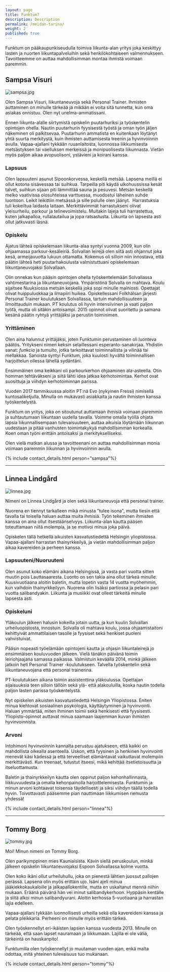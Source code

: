 ```yaml
---
layout: page
title: Funktum?
description: Description
permalink: /meidan-tarina/
weight: 2
published: true
---
```


Funktum on pääkaupunkiseudulla toimiva liikunta-alan yritys joka keskittyy lasten ja nuorten liikuntapalveluihin sekä henkilökohtaiseen valmennukseen. Tavoitteemme on auttaa mahdollisimman montaa ihmistä voimaan paremmin.

## Sampsa Visuri

![sampsa.jpg]({{site.baseurl}}/media/sampsa.jpg)

Olen Sampsa Visuri, liikuntaneuvoja sekä Personal Trainer. Ihmisten auttaminen on minulle tärkeää ja mikään ei voita sitä tunnetta, kun oma asiakas onnistuu. Olen nyt unelma-ammatissani.

Ennen liikunta-alalle siirtymistä opiskelin puutarhuriksi ja työskentelin opintojen ohella. Nautin puutarhurin fyysisestä työstä ja oman työn jäljen näkeminen oli palkitsevaa. Puutarhurin ammatista en kuitenkaan löytänyt yhtä suurta merkitystä, kuin ihmisten auttamisesta treenin ja hyvinvoinnin avulla. Vapaa-ajallani tykkään ruuanlaitosta, luonnossa liikkumisesta metsästyksen tai vaelluksen merkeissä ja monipuolisesta liikunnasta. Vietän myös paljon aikaa avopuolisoni, ystävieni ja koirani kanssa. 

### Lapsuus

Olen lapsuuteni asunut Sipoonkorvessa, keskellä metsää. Lapsena meillä ei ollut kotona sisävessaa tai suihkua. Tarpeilla piti käydä ulkohuussissa kesät talvet, suihkun sijaan piti lämmittää sauna ja pesuvesi. Metsän keskellä melko vaativissa olosuhteissa varttuessa, muodostui läheinen suhde luontoon. Leikit leikittiin metsässä ja sille polulle olen jäänyt. 
Harrastuksia tuli kokeiltua laidasta laitaan. Merkittävimmät harrastukseni olivat yleisurheilu, parkour ja telinevoimistelu. Muitakin lajeja tuli harrastettua, kuten jalkapalloa, rullalautailua ja jopa ratsastusta. Liikunta on lapsesta asti ollut jatkuvasti läsnä.  

### Opiskelu

Ajatus lähteä opiskelemaan liikunta-alaa syntyi vuonna 2009, kun olin ohjaamassa parkour-kesäleiriä. Solvallan leirejä olen siitä asti ohjannut joka kesä, armeijavuotta lukuun ottamatta. Kokemus oli silloin niin innostava, että päätin lähteä heti puutarhakoulusta valmistuttuani opiskelemaan liikuntaneuvojaksi Solvallaan.

Olin onnekas kun pääsin opintojen ohella työskentelemään Solvallassa vahtimestarina ja liikuntaneuvojana. Ympäristönä Solvalla on mahtava. Koulu sijaitsee Nuuksiossa metsän keskellä joka sopi minulle mainiosti. Opettajat olivat huippuluokkaa ja ilmapiiri huikea. Opiskellessani Folkhälsan järjesti Personal Trainer koulutuksen Solvallassa, tartuin mahdollisuuteen ja ilmoittauduin mukaan. PT koulutus oli hyvin intensiivinen ja vaati paljon työtä, mutta oli sitäkin antoisampi. 2015 opinnot olivat suoritettu ja samana kesänä päätin ryhtyä yrittäjäksi ja perustin toiminimen.

### Yrittäminen

Olen aina halunnut yrittäjäksi, joten Funktumin perustaminen oli luonteva päätös. Yritykseni nimen keksin selaillessani esperanto-sanakirjaa. Yhdistin sanat: _funkcia_ ja _tumulto_, jotka tarkoittavat toiminnallista ja vilinää tai mellakkaa. Sanoista syntyi Funktum, joka kuulosti hyvältä toiminnallisen harjoittelun ollessa lähellä sydäntäni.

Ensimmäinen oma keikkani oli parkourkerhon ohjaaminen ala-asteella. Otin homman tehtäväkseni ja siitä lähti idea jatkaa kerhotoimintaa. Kerhot ovat suosittuja ja viihdyn kerhotoiminnan parissa.

Vuoden 2017 tammikuussa aloitin PT:nä Evo (nykyinen Fressi) nimisellä kuntosaliketjulla. Minulla on mukavasti asiakkaita ja nautin ihmisten kanssa työskentelystä.

Funktum on yritys, joka on sitoutunut auttamaan ihmisiä voimaan paremmin ja suhtautumaan liikuntaan uudella tavalla. Voimme omalla työllä ohjata lapsia liikunnallisempaan tulevaisuuteen, auttaa aikuisia löytämään liikunnan uudestaan ja pitää vanhusten toimintakykyä mahdollisimman korkealla. Koen oman työni erittäin antoisaksi ja merkitykselliseksi.

Olen vielä matkan alussa ja tavoitteenani on auttaa mahdollisimman monia voimaan paremmin liikunnan ja hyvinvoinnin avulla. 

{% include contact_details.html person="sampsa"%}

---

## Linnea Lindgård

![linnea.jpg]({{site.baseurl}}/media/linnea.jpg)

Nimeni on Linnea Lindgård ja olen sekä liikuntaneuvoja että personal trainer.

Nuorena en tiennyt tarkalleen mikä minusta "tulee isona", mutta tiesin että tavalla tai toisella haluan auttaa muita ihmisiä. Työn tekeminen ihmisten kanssa on aina ollut itsestäänselvyys. Liikunta-alan kautta pääsen toteuttamaan niitä molempia, ja se motivoi minua joka päivä.

Opiskelen tällä hetkellä aikuisten kasvatustiedettä Helsingin yliopistossa. Vapaa-ajallani harrastan thainyrkkeilyä, ja vietän mahdollisimman paljon aikaa kavereiden ja perheen kanssa.

### Lapsuuteni/Nuoruuteni

Olen asunut koko elämäni aikana Helsingissä, ja vasta pari vuotta sitten muutin pois Lauttasaaresta. Luonto on sen takia aina ollut tärkeä minulle. Kuusivuotiaana aloitin baletin, mutta lopetin vasta 14 vuotta myöhemmin, kun vaihdoin thainyrkkeilyyn. Nuorena olin lisäksi partiossa ja pelasin pari vuotta salibandyakin. Liikunta ja musiikki ovat olleet tärkeitä minulle lapsesta asti.

### Opiskeluni

Yläkoulun jälkeen halusin kokeilla jotain uutta, ja kun kuulin Solvallan urheiluopistosta, innostuin. Solvalla oli mahtava koulu, jossa ohjaamistaitoni kehittyivät ammattilaisen tasolle ja fyysiset sekä henkiset puoleni vahvistuivat.

Pääsin nopeasti työelämään opintojeni kautta ja ohjasin liikuntaleirejä jo ensimmäisen kouluvuoden jälkeen. Vielä tänäkin päivänä toimin leiriohjaajana samassa paikassa. Valmistuin keväällä 2014, minkä jälkeen jatkoin heti Personal Trainer -koulutukseen. Talvella työskentelin sekä liikuntaneuvojana että personal trainerina.

PT-koulutuksen aikana toimin assistenttina yläkoulussa. Opettajan sijaisuuksia teen silloin tällöin sekä ylä- että alakouluilla, koska nautin todella paljon lasten parissa työskentelystä.

Nyt opiskelen aikuisten kasvatustiedettä Helsingin Yliopistossa. Eniten minua kiehtovat sosiaalinen psykologia, käyttäytyminen ja hyvinvointi. Haluan ymmärtää, miten ihminen toimii sekä henkisesti että fyysisesti. Yliopisto-opinnot auttavat minua saamaan laajemman kuvan ihmisten hyvinvoinnista.

### Arvoni

Intohimoni hyvinvoinnin kannalta perustuu ajatukseen, että kaikki on mahdollista oikealla asenteella. Uskon, että fyysinen ja henkinen hyvinvointi menevät käsi kädessä ja että terveelliset elämäntavat vaikuttavat molempiin merkittävästi. Kun treenaat, tutustut itseesi, mikä kehittää itsetietoisuutta ja itseluottamusta.

Baletin ja thainyrkkeilyn kautta olen oppinut paljon kehonhallinnasta, liikkuvuudesta ja omalla kehonpainolla harjoittelemisesta. Funktumin ja minun arvoni kohtaavat toisensa täydellisesti ja siksi viihdyn täällä todella hyvin. Toivottavasti pääsemme pian nauttimaan liikkumisen riemusta yhdessä!

{% include contact_details.html person="linnea"%}

---

## Tommy Borg

![tommy.jpg]({{site.baseurl}}/media/tommy.jpg)

Moi! Minun nimeni on Tommy Borg.

Olen parikymppinen mies Kauniaisista. Kävin siellä peruskoulun, minkä jälkeen opiskelin liikuntaneuvojaksi Espoon Solvallassa kolme vuotta.

 

Olen koko ikäni ollut urheiluhullu, joka on pienestä lähtien juossut pallojen perässä. Lapsena olin myös erittäin ujo. Isäni ajeli minua jääkiekkokaukaloille ja jalkapallokentille, mutta en uskaltanut mennä niihin mukaan. Eräänä päivänä hän vei minut salibandykerhoon. Hyppäsin kentälle ja siitä alkoi minun salibandyurani. Aloitin kerhossa 5-vuotiaana ja harrastan lajia edelleen. 

Vapaa-ajallani tykkään luonnollisesti urheilla sekä olla kavereideni kanssa ja pelata pleikkaria. Perheeni on minulle myös erittäin tärkeä.

Olen työskennellyt eri-ikäisten lapsien kanssa vuodesta 2013. Minulle on tärkeää, että saan lapset nauramaan ja liikkumaan. Lajilla ei ole väliä, tärkeintä on hauskanpito! 

Funktumilla olen työskennellyt jo muutaman vuoden ajan, enkä malta odottaa, mitä yhteinen tulevaisuus tuo mukanaan.

{% include contact_details.html person="tommy"%}
